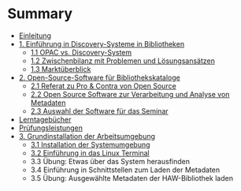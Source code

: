 # Summary

* [Einleitung](README.md)
* [1. Einführung in Discovery-Systeme in Bibliotheken](01_0_Einfuehrung-Discovery-Systeme.md)
   * [1.1 OPAC vs. Discovery-System](01_1_opac_vs_discovery-system.md)
   * [1.2 Zwischenbilanz mit Problemen und Lösungsansätzen](01_2_zwischenbilanz_mit_problemen_und_loesungsansaetzen.md)
   * [1.3 Marktüberblick](01_3_marktueberblick.md)
* [2. Open-Source-Software für Bibliothekskataloge](02_0_Open-Source-Software_fuer_Bibliothekskataloge.md)
   * [2.1 Referat zu Pro & Contra von Open Source](02_1_referat_zu_pro_&_contra_von_open_source.md)
   * [2.2 Open Source Software zur Verarbeitung und Analyse von Metadaten](02_2_open_source_software_zur_verarbeitung_und_analyse_.md)
   * [2.3 Auswahl der Software für das Seminar](02_3_auswahl_der_software_fuer_das_seminar.md)
* [Lerntagebücher](lerntagebucher.md)
* [Prüfungsleistungen](pruefungsleistungen.md)
* [3. Grundinstallation der Arbeitsumgebung](03_0_grundinstallation_der_arbeitsumgebung.md)
   * [3.1 Installation der Systemumgebung](03_01_installation_der_systemumgebung.md)
   * [3.2 Einführung in das Linux Terminal](03_2_einfuhrung_in_das_linux_terminal.md)
   * 3.3 Übung: Etwas über das System herausfinden
   * 3.4 Einführung in Schnittstellen zum Laden der Metadaten
   * 3.5 Übung: Ausgewählte Metadaten der HAW-Bibliothek laden

